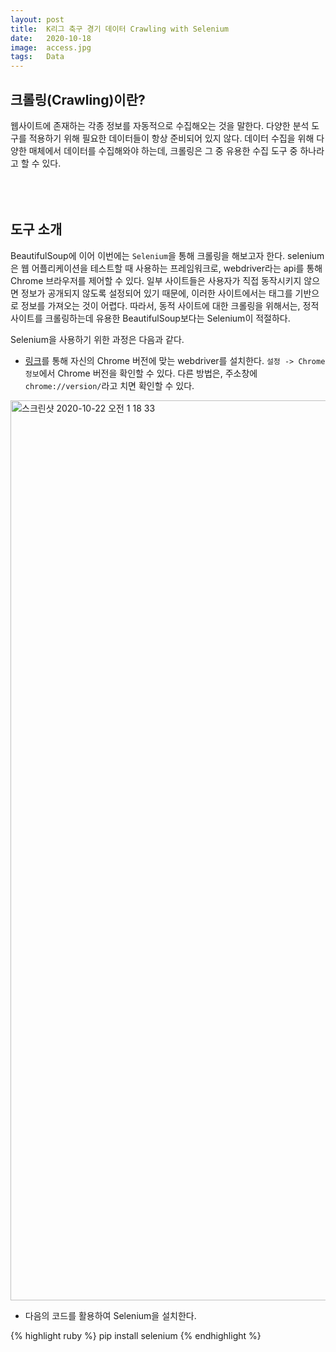 ```yaml
---
layout: post
title:  K리그 축구 경기 데이터 Crawling with Selenium
date:   2020-10-18
image:  access.jpg
tags:   Data
---
```

## 크롤링(Crawling)이란?

웹사이트에 존재하는 각종 정보를 자동적으로 수집해오는 것을 말한다. 다양한 분석 도구를 적용하기 위해 필요한 데이터들이 항상 준비되어 있지 않다. 데이터 수집을 위해 다양한 매체에서 데이터를 수집해와야 하는데, 크롤링은 그 중 유용한 수집 도구 중 하나라고 할 수 있다.<BR/><BR/><BR/><BR/>

## 도구 소개

BeautifulSoup에 이어 이번에는 `Selenium`을 통해 크롤링을 해보고자 한다. selenium은 웹 어플리케이션을 테스트할 때 사용하는 프레임워크로, webdriver라는 api를 통해 Chrome 브라우저를 제어할 수 있다. 일부 사이트들은 사용자가 직접 동작시키지 않으면 정보가 공개되지 않도록 설정되어 있기 때문에, 이러한 사이트에서는 태그를 기반으로 정보를 가져오는 것이 어렵다. 따라서, 동적 사이트에 대한 크롤링을 위해서는, 정적 사이트를 크롤링하는데 유용한 BeautifulSoup보다는 Selenium이 적절하다.

Selenium을 사용하기 위한 과정은 다음과 같다.

* [링크](https://sites.google.com/a/chromium.org/chromedriver/downloads)를 통해 자신의 Chrome 버전에 맞는 webdriver를 설치한다. `설정 -> Chrome 정보`에서 Chrome 버전을 확인할 수 있다. 다른 방법은, 주소창에 `chrome://version/`라고 치면 확인할 수 있다.
<img width="1440" alt="스크린샷 2020-10-22 오전 1 18 33" src="https://user-images.githubusercontent.com/70478154/96748899-27cbed00-1405-11eb-8a72-428a3f954308.png">

* 다음의 코드를 활용하여 Selenium을 설치한다.

{% highlight ruby %}
pip install selenium
{% endhighlight %}

